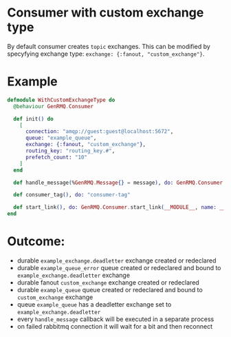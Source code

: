 Consumer with custom exchange type
==================================

By default consumer creates `topic` exchanges. This can be modified by
specyfying exchange type: `exchange: {:fanout, "custom_exchange"}`.

# Example

~~~elixir
defmodule WithCustomExchangeType do
  @behaviour GenRMQ.Consumer

  def init() do
    [
      connection: "amqp://guest:guest@localhost:5672",
      queue: "example_queue",
      exchange: {:fanout, "custom_exchange"},
      routing_key: "routing_key.#",
      prefetch_count: "10"
    ]
  end

  def handle_message(%GenRMQ.Message{} = message), do: GenRMQ.Consumer.ack(message)

  def consumer_tag(), do: "consumer-tag"

  def start_link(), do: GenRMQ.Consumer.start_link(__MODULE__, name: __MODULE__)
end
~~~

# Outcome:

- durable `example_exchange.deadletter` exchange created or redeclared
- durable `example_queue_error` queue created or redeclared and bound to `example_exchange.deadletter` exchange
- durable fanout `custom_exchange` exchange created or redeclared
- durable `example_queue` queue created or redeclared and bound to `custom_exchange` exchange
- queue `example_queue` has a deadletter exchange set to `example_exchange.deadletter`
- every `handle_message` callback will be executed in a separate process
- on failed rabbitmq connection it will wait for a bit and then reconnect